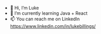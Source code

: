 - 👋 Hi, I’m Luke
- 🌱 I’m currently learning Java + React
- 📫 You can reach me on LinkedIn https://www.linkedin.com/in/lukebillings/

<!---
lukebillings/lukebillings is a ✨ special ✨ repository because its `README.md` (this file) appears on your GitHub profile.
You can click the Preview link to take a look at your changes.
--->
